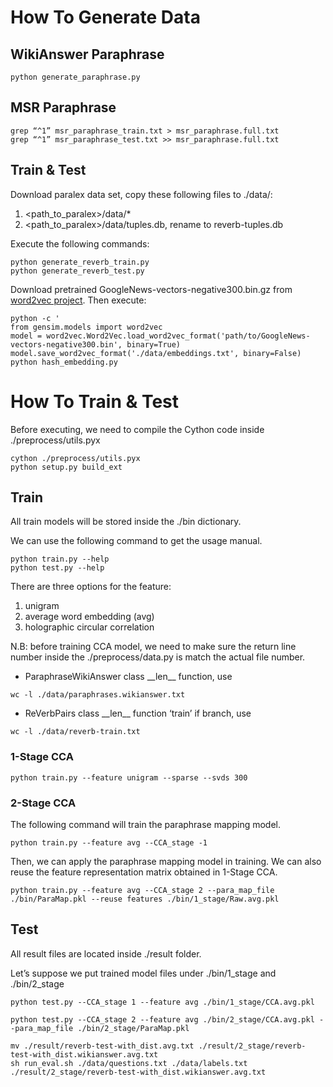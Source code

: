 # How To Generate Data
## WikiAnswer Paraphrase
```
python generate_paraphrase.py
```
## MSR Paraphrase
```
grep “^1” msr_paraphrase_train.txt > msr_paraphrase.full.txt
grep “^1” msr_paraphrase_test.txt >> msr_paraphrase.full.txt
```

## Train & Test
Download paralex data set, copy these following files to ./data/:
1. <path_to_paralex>/data/*
2. <path_to_paralex>/data/tuples.db, rename to reverb-tuples.db

Execute the following commands:
```
python generate_reverb_train.py
python generate_reverb_test.py
```

Download pretrained GoogleNews-vectors-negative300.bin.gz from [word2vec project](https://code.google.com/archive/p/word2vec/). Then execute:
```
python -c '
from gensim.models import word2vec
model = word2vec.Word2Vec.load_word2vec_format('path/to/GoogleNews-vectors-negative300.bin', binary=True)
model.save_word2vec_format('./data/embeddings.txt', binary=False)
python hash_embedding.py
```

# How To Train & Test
Before executing, we need to compile the Cython code inside ./preprocess/utils.pyx
```
cython ./preprocess/utils.pyx
python setup.py build_ext
```

## Train
All train models will be stored inside the ./bin dictionary.

We can use the following command to get the usage manual.
```
python train.py --help
python test.py --help
```
There are three options for the feature:
1. unigram
2. average word embedding (avg)
3. holographic circular correlation

N.B: before training CCA model, we need to make sure the return line number inside the ./preprocess/data.py is match the actual file number.
- ParaphraseWikiAnswer class \_\_len\_\_ function, use
```
wc -l ./data/paraphrases.wikianswer.txt
```
- ReVerbPairs class \_\_len\_\_ function ‘train’ if branch, use
```
wc -l ./data/reverb-train.txt
```

### 1-Stage CCA
```
python train.py --feature unigram --sparse --svds 300
```

### 2-Stage CCA
The following command will train the paraphrase mapping model.
```
python train.py --feature avg --CCA_stage -1
```
Then, we can apply the paraphrase mapping model in training. We can also reuse the feature representation matrix obtained in 1-Stage CCA.
```
python train.py --feature avg --CCA_stage 2 --para_map_file ./bin/ParaMap.pkl --reuse features ./bin/1_stage/Raw.avg.pkl
```

## Test
All result files are located inside ./result folder.

Let’s suppose we put trained model files under ./bin/1_stage and ./bin/2_stage
```
python test.py --CCA_stage 1 --feature avg ./bin/1_stage/CCA.avg.pkl
```

```
python test.py --CCA_stage 2 --feature avg ./bin/2_stage/CCA.avg.pkl --para_map_file ./bin/2_stage/ParaMap.pkl
```

```
mv ./result/reverb-test-with_dist.avg.txt ./result/2_stage/reverb-test-with_dist.wikianswer.avg.txt
sh run_eval.sh ./data/questions.txt ./data/labels.txt ./result/2_stage/reverb-test-with_dist.wikianswer.avg.txt
```